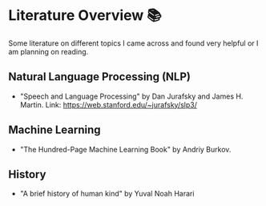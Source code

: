 # Literature Overview 📚
Some literature on different topics I came across and found very helpful or I am planning on reading.

## Natural Language Processing (NLP)
- "Speech and Language Processing" by Dan Jurafsky and James H. Martin. Link: https://web.stanford.edu/~jurafsky/slp3/

## Machine Learning
- "The Hundred-Page Machine Learning Book" by Andriy Burkov.

## History
- "A brief history of human kind" by Yuval Noah Harari
